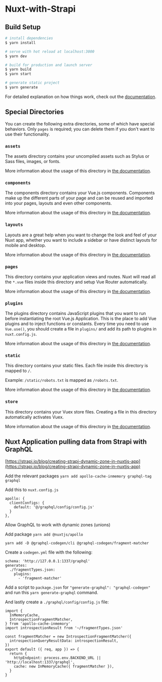 # Nuxt-with-Strapi

## Build Setup

```bash
# install dependencies
$ yarn install

# serve with hot reload at localhost:3000
$ yarn dev

# build for production and launch server
$ yarn build
$ yarn start

# generate static project
$ yarn generate
```

For detailed explanation on how things work, check out the [documentation](https://nuxtjs.org).

## Special Directories

You can create the following extra directories, some of which have special behaviors. Only `pages` is required; you can delete them if you don't want to use their functionality.

### `assets`

The assets directory contains your uncompiled assets such as Stylus or Sass files, images, or fonts.

More information about the usage of this directory in [the documentation](https://nuxtjs.org/docs/2.x/directory-structure/assets).

### `components`

The components directory contains your Vue.js components. Components make up the different parts of your page and can be reused and imported into your pages, layouts and even other components.

More information about the usage of this directory in [the documentation](https://nuxtjs.org/docs/2.x/directory-structure/components).

### `layouts`

Layouts are a great help when you want to change the look and feel of your Nuxt app, whether you want to include a sidebar or have distinct layouts for mobile and desktop.

More information about the usage of this directory in [the documentation](https://nuxtjs.org/docs/2.x/directory-structure/layouts).

### `pages`

This directory contains your application views and routes. Nuxt will read all the `*.vue` files inside this directory and setup Vue Router automatically.

More information about the usage of this directory in [the documentation](https://nuxtjs.org/docs/2.x/get-started/routing).

### `plugins`

The plugins directory contains JavaScript plugins that you want to run before instantiating the root Vue.js Application. This is the place to add Vue plugins and to inject functions or constants. Every time you need to use `Vue.use()`, you should create a file in `plugins/` and add its path to plugins in `nuxt.config.js`.

More information about the usage of this directory in [the documentation](https://nuxtjs.org/docs/2.x/directory-structure/plugins).

### `static`

This directory contains your static files. Each file inside this directory is mapped to `/`.

Example: `/static/robots.txt` is mapped as `/robots.txt`.

More information about the usage of this directory in [the documentation](https://nuxtjs.org/docs/2.x/directory-structure/static).

### `store`

This directory contains your Vuex store files. Creating a file in this directory automatically activates Vuex.

More information about the usage of this directory in [the documentation](https://nuxtjs.org/docs/2.x/directory-structure/store).

## Nuxt Application pulling data from Strapi with GraphQL

[https://strapi.io/blog/creating-strapi-dynamic-zone-in-nuxtjs-app](https://strapi.io/blog/creating-strapi-dynamic-zone-in-nuxtjs-app)

Add the relevant packages `yarn add apollo-cache-inmemory graphql-tag graphql`

Add this to `nuxt.config.js`

```
apollo: {
  clientConfigs: {
    default: '@/graphql/config/config.js'
  }
},
```

Allow GraphQL to work with dynamic zones (unions)

Add package `yarn add @nuxtjs/apollo`

`yarn add -D @graphql-codegen/cli @graphql-codegen/fragment-matcher`

Create a `codegen.yml` file with the following:

```
schema: 'http://127.0.0.1:1337/graphql'
generates:
  ./fragmentTypes.json:
    plugins:
      - 'fragment-matcher'

```

Add a script to `package.json` for `"generate-graphql": "graphql-codegen"` and run this `yarn generate-graphql` command.

And lastly create a `./graphql/config/config.js` file:

```
import {
  InMemoryCache,
  IntrospectionFragmentMatcher,
} from 'apollo-cache-inmemory'
import introspectionResult from '~/fragmentTypes.json'

const fragmentMatcher = new IntrospectionFragmentMatcher({
  introspectionQueryResultData: introspectionResult,
})
export default ({ req, app }) => {
  return {
    httpEndpoint: process.env.BACKEND_URL || 'http://localhost:1337/graphql',
    cache: new InMemoryCache({ fragmentMatcher }),
  }
}

```
